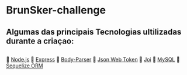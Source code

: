 # BrunSker-challenge

## Algumas das principais Tecnologias ultilizadas durante a criaçao:
  ##
🔗 <a href="https://nodejs.org/pt-br/docs/" target="_blank">Node.js</a>
🔗 <a href="https://expressjs.com/pt-br/" target="_blank">Express</a> 
🔗 <a href="https://www.npmjs.com/package/body-parser" target="_blank">Body-Parser</a>
🔗 <a href="https://jwt.io/" target="_blank">Json Web Token</a> 
🔗 <a href="https://joi.dev/api/?v=17.5.0" target="_blank">Joi</a>
🔗 <a href="https://www.mysql.com/" target="_blank">MySQL</a>
🔗 <a href="https://sequelize.org/" target="_blank">Sequelize ORM</a>



